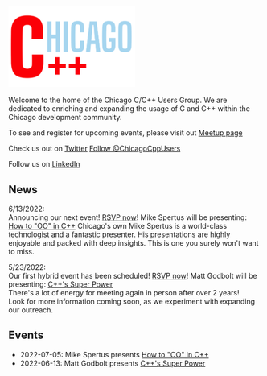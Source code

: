 <link rel="apple-touch-icon" sizes="180x180" href="apple-touch-icon.png">
<link rel="icon" type="image/png" sizes="32x32" href="favicon-32x32.png">
<link rel="icon" type="image/png" sizes="16x16" href="favicon-16x16.png">
<link rel="manifest" href="site.webmanifest">
<link rel="mask-icon" href="safari-pinned-tab.svg" color="#5bbad5">
<meta name="msapplication-TileColor" content="#da532c">
<meta name="theme-color" content="#ffffff">

<img src='ChicagoC++.png' width='50%' height='50%'>

Welcome to the home of the Chicago C/C++ Users Group. We are dedicated to enriching and expanding the usage of C and C++ within the Chicago development community.

To see and register for upcoming events, please visit out [Meetup page](https://www.meetup.com/Chicago-C-CPP-Users-Group)

Check us out on [Twitter](https://twitter.com/ChicagoCppUsers)
<a href="https://twitter.com/ChicagoCppUsers?ref_src=twsrc%5Etfw" class="twitter-follow-button" data-show-count="false">Follow @ChicagoCppUsers</a><script async src="https://platform.twitter.com/widgets.js" charset="utf-8"></script>

Follow us on [LinkedIn](https://www.linkedin.com/company/chicago-cpp-users/about/)
<script src="https://platform.linkedin.com/in.js" type="text/javascript"> lang: en_US</script>
<script type="IN/FollowCompany" data-id="81519441" data-counter="none"></script>

## News

6/13/2022:  
Announcing our next event! [RSVP now](https://www.meetup.com/Chicago-C-CPP-Users-Group/events/)! Mike Spertus will be presenting: [How to "OO" in C++](events/2022-07)
Chicago's own Mike Spertus is a world-class technologist and a fantastic presenter. His presentations are highly enjoyable and packed with deep insights. This is one you surely won't want to miss.

5/23/2022:  
Our first hybrid event has been scheduled! [RSVP now](https://www.meetup.com/Chicago-C-CPP-Users-Group/events/286101553)! Matt Godbolt will be presenting: [C++'s Super Power](events/2022-06)  
There's a lot of energy for meeting again in person after over 2 years!  
Look for more information coming soon, as we experiment with expanding our outreach.


## Events

* 2022-07-05: Mike Spertus presents [How to "OO" in C++](events/2022-07)
* 2022-06-13: Matt Godbolt presents [C++'s Super Power](events/2022-06)

